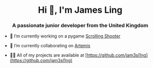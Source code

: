 <h1 align="center">Hi 👋, I'm James Ling</h1>
<h3 align="center">A passionate junior developer from the United Kingdom</h3>

- 🔭 I’m currently working on a pygame [Scrolling Shooter](https://github.com/jam3sl1ng/ScrollingShooter)

- 👯 I’m currently collaborating on [Artemis](https://github.com/jam3sl1ng/Artemis)

- 👨‍💻 All of my projects are available at [https://github.com/jam3sl1ng](https://github.com/jam3sl1ng)
